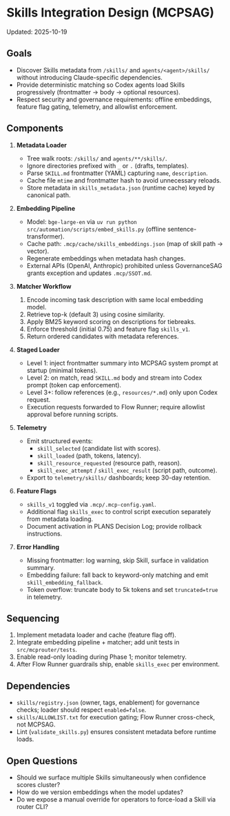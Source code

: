 # Skills Integration Design (MCPSAG)

Updated: 2025-10-19

## Goals
- Discover Skills metadata from `/skills/` and `agents/<agent>/skills/` without introducing Claude-specific dependencies.
- Provide deterministic matching so Codex agents load Skills progressively (frontmatter → body → optional resources).
- Respect security and governance requirements: offline embeddings, feature flag gating, telemetry, and allowlist enforcement.

## Components
1. **Metadata Loader**
   - Tree walk roots: `/skills/` and `agents/**/skills/`.
   - Ignore directories prefixed with `_` or `.` (drafts, templates).
   - Parse `SKILL.md` frontmatter (YAML) capturing `name`, `description`.
   - Cache file `mtime` and frontmatter hash to avoid unnecessary reloads.
   - Store metadata in `skills_metadata.json` (runtime cache) keyed by canonical path.

2. **Embedding Pipeline**
   - Model: `bge-large-en` via `uv run python src/automation/scripts/embed_skills.py` (offline sentence-transformer).
   - Cache path: `.mcp/cache/skills_embeddings.json` (map of skill path → vector).
   - Regenerate embeddings when metadata hash changes.
   - External APIs (OpenAI, Anthropic) prohibited unless GovernanceSAG grants exception and updates `.mcp/SSOT.md`.

3. **Matcher Workflow**
   1. Encode incoming task description with same local embedding model.
   2. Retrieve top-k (default 3) using cosine similarity.
   3. Apply BM25 keyword scoring on descriptions for tiebreaks.
   4. Enforce threshold (initial 0.75) and feature flag `skills_v1`.
   5. Return ordered candidates with metadata references.

4. **Staged Loader**
   - Level 1: inject frontmatter summary into MCPSAG system prompt at startup (minimal tokens).
   - Level 2: on match, read `SKILL.md` body and stream into Codex prompt (token cap enforcement).
   - Level 3+: follow references (e.g., `resources/*.md`) only upon Codex request.
   - Execution requests forwarded to Flow Runner; require allowlist approval before running scripts.

5. **Telemetry**
   - Emit structured events:
     - `skill_selected` (candidate list with scores).
     - `skill_loaded` (path, tokens, latency).
     - `skill_resource_requested` (resource path, reason).
     - `skill_exec_attempt` / `skill_exec_result` (script path, outcome).
   - Export to `telemetry/skills/` dashboards; keep 30-day retention.

6. **Feature Flags**
   - `skills_v1` toggled via `.mcp/.mcp-config.yaml`.
   - Additional flag `skills_exec` to control script execution separately from metadata loading.
   - Document activation in PLANS Decision Log; provide rollback instructions.

7. **Error Handling**
   - Missing frontmatter: log warning, skip Skill, surface in validation summary.
   - Embedding failure: fall back to keyword-only matching and emit `skill_embedding_fallback`.
   - Token overflow: truncate body to 5k tokens and set `truncated=true` in telemetry.

## Sequencing
1. Implement metadata loader and cache (feature flag off).
2. Integrate embedding pipeline + matcher; add unit tests in `src/mcprouter/tests`.
3. Enable read-only loading during Phase 1; monitor telemetry.
4. After Flow Runner guardrails ship, enable `skills_exec` per environment.

## Dependencies
- `skills/registry.json` (owner, tags, enablement) for governance checks; loader should respect `enabled=false`.
- `skills/ALLOWLIST.txt` for execution gating; Flow Runner cross-check, not MCPSAG.
- Lint (`validate_skills.py`) ensures consistent metadata before runtime loads.

## Open Questions
- Should we surface multiple Skills simultaneously when confidence scores cluster?
- How do we version embeddings when the model updates?
- Do we expose a manual override for operators to force-load a Skill via router CLI?
